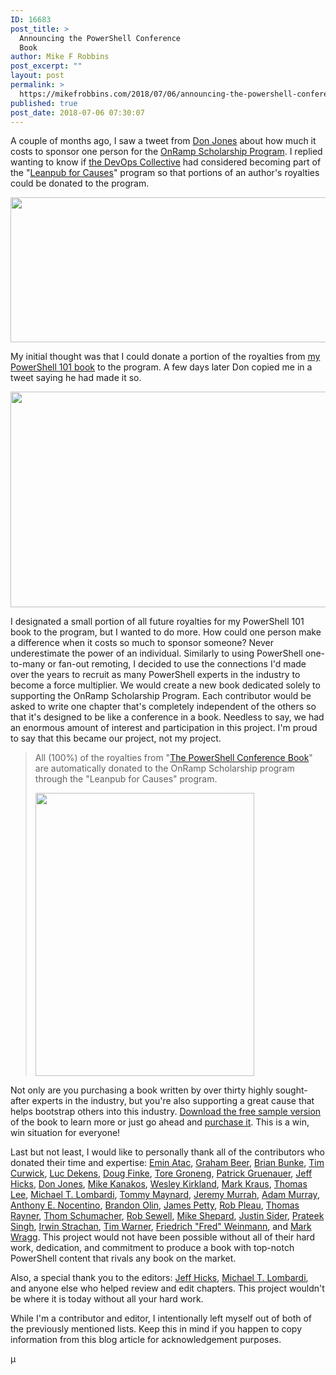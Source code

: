 ```yaml
---
ID: 16683
post_title: >
  Announcing the PowerShell Conference
  Book
author: Mike F Robbins
post_excerpt: ""
layout: post
permalink: >
  https://mikefrobbins.com/2018/07/06/announcing-the-powershell-conference-book/
published: true
post_date: 2018-07-06 07:30:07
---
```

A couple of months ago, I saw a tweet from <a href="https://twitter.com/concentrateddon" target="_blank" rel="noopener">Don Jones</a> about how much it costs to sponsor one person for the <a href="https://powershell.org/summit/summit-onramp/onramp-scholarship/" target="_blank" rel="noopener">OnRamp Scholarship Program</a>. I replied wanting to know if <a href="https://devopscollective.org/" target="_blank" rel="noopener">the DevOps Collective</a> had considered becoming part of the "<a href="https://leanpub.com/causes" target="_blank" rel="noopener">Leanpub for Causes</a>" program so that portions of an author's royalties could be donated to the program.

<a href="https://twitter.com/concentrateddon/status/991322237365088256" target="_blank" rel="noopener"><img class="alignnone size-full wp-image-16693" src="https://mikefrobbins.com/wp-content/uploads/2018/07/ps-conf-book1b.jpg" alt="" width="611" height="232" /></a>

My initial thought was that I could donate a portion of the royalties from <a href="https://leanpub.com/powershell101" target="_blank" rel="noopener">my PowerShell 101 book</a> to the program. A few days later Don copied me in a tweet saying he had made it so.

<a href="https://twitter.com/concentrateddon/status/993008649651048448" target="_blank" rel="noopener"><img class="alignnone size-full wp-image-16686" src="https://mikefrobbins.com/wp-content/uploads/2018/07/ps-conf-book2a.jpg" alt="" width="588" height="345" /></a>

I designated a small portion of all future royalties for my PowerShell 101 book to the program, but I wanted to do more. How could one person make a difference when it costs so much to sponsor someone? Never underestimate the power of an individual. Similarly to using PowerShell one-to-many or fan-out remoting, I decided to use the connections I'd made over the years to recruit as many PowerShell experts in the industry to become a force multiplier. We would create a new book dedicated solely to supporting the OnRamp Scholarship Program. Each contributor would be asked to write one chapter that's completely independent of the others so that it's designed to be like a conference in a book. Needless to say, we had an enormous amount of interest and participation in this project. I'm proud to say that this became our project, not my project.
<blockquote>All (100%) of the royalties from "<a href="https://leanpub.com/powershell-conference-book" target="_blank" rel="noopener">The PowerShell Conference Book</a>" are automatically donated to the OnRamp Scholarship program through the "Leanpub for Causes" program.

<a href="https://leanpub.com/powershell-conference-book" target="_blank" rel="noopener"><img class="alignnone size-full wp-image-16699" src="https://mikefrobbins.com/wp-content/uploads/2018/07/ps-conf-book3a.jpg" alt="" width="350" height="453" /></a></blockquote>
Not only are you purchasing a book written by over thirty highly sought-after experts in the industry, but you're also supporting a great cause that helps bootstrap others into this industry. <a href="https://leanpub.com/powershell-conference-book" target="_blank" rel="noopener">Download the free sample version</a> of the book to learn more or just go ahead and <a href="https://leanpub.com/powershell-conference-book" target="_blank" rel="noopener">purchase it</a>. This is a win, win situation for everyone!

Last but not least, I would like to personally thank all of the contributors who donated their time and expertise: <a href="https://twitter.com/p0w3rsh3ll" target="_blank" rel="noopener">Emin Atac</a>, <a href="https://twitter.com/GKBeer" target="_blank" rel="noopener">Graham Beer</a>, <a href="https://twitter.com/brianbunke" target="_blank" rel="noopener">Brian Bunke</a>, <a href="https://twitter.com/MadWPowerShell" target="_blank" rel="noopener">Tim Curwick</a>, <a href="https://twitter.com/LucD22" target="_blank" rel="noopener">Luc Dekens</a>, <a href="https://twitter.com/dfinke" target="_blank" rel="noopener">Doug Finke</a>, <a href="https://twitter.com/ToreGroneng" target="_blank" rel="noopener">Tore Groneng</a>, <a href="https://twitter.com/pewa2303" target="_blank" rel="noopener">Patrick Gruenauer</a>, <a href="https://twitter.com/JeffHicks" target="_blank" rel="noopener">Jeff Hicks</a>, <a href="https://twitter.com/concentrateddon" target="_blank" rel="noopener">Don Jones</a>, <a href="https://twitter.com/MikeKanakos" target="_blank" rel="noopener">Mike Kanakos</a>, <a href="https://twitter.com/unleashthecloud" target="_blank" rel="noopener">Wesley Kirkland</a>, <a href="https://twitter.com/markekraus" target="_blank" rel="noopener">Mark Kraus</a>, <a href="https://twitter.com/doctordns" target="_blank" rel="noopener">Thomas Lee</a>, <a href="https://twitter.com/barbariankb" target="_blank" rel="noopener">Michael T. Lombardi</a>, <a href="https://twitter.com/thetommymaynard" target="_blank" rel="noopener">Tommy Maynard</a>, <a href="https://twitter.com/JeremyMurrah" target="_blank" rel="noopener">Jeremy Murrah</a>, <a href="https://twitter.com/muzzar78" target="_blank" rel="noopener">Adam Murray</a>, <a href="https://twitter.com/nocentino" target="_blank" rel="noopener">Anthony E. Nocentino</a>, <a href="https://twitter.com/devblackops" target="_blank" rel="noopener">Brandon Olin</a>, <a href="https://twitter.com/PSJamesP" target="_blank" rel="noopener">James Petty</a>, <a href="https://twitter.com/rjpleau" target="_blank" rel="noopener">Rob Pleau</a>, <a href="https://twitter.com/MrThomasRayner" target="_blank" rel="noopener">Thomas Rayner</a>, <a href="https://twitter.com/driberif" target="_blank" rel="noopener">Thom Schumacher</a>, <a href="https://twitter.com/sqldbawithbeard" target="_blank" rel="noopener">Rob Sewell</a>, <a href="https://twitter.com/MikeShepard70" target="_blank" rel="noopener">Mike Shepard</a>, <a href="https://twitter.com/jpsider" target="_blank" rel="noopener">Justin Sider</a>, <a href="https://twitter.com/SinghPrateik" target="_blank" rel="noopener">Prateek Singh</a>, <a href="https://twitter.com/IrwinStrachan" target="_blank" rel="noopener">Irwin Strachan</a>, <a href="https://twitter.com/TechTrainerTim" target="_blank" rel="noopener">Tim Warner</a>, <a href="https://twitter.com/fredweinmann" target="_blank" rel="noopener">Friedrich "Fred" Weinmann</a>, and <a href="https://twitter.com/markwragg" target="_blank" rel="noopener">Mark Wragg</a>. This project would not have been possible without all of their hard work, dedication, and commitment to produce a book with top-notch PowerShell content that rivals any book on the market.

Also, a special thank you to the editors: <a href="https://twitter.com/JeffHicks" target="_blank" rel="noopener">Jeff Hicks</a>, <a href="https://twitter.com/barbariankb" target="_blank" rel="noopener">Michael T. Lombardi</a>, and anyone else who helped review and edit chapters. This project wouldn't be where it is today without all your hard work.

While I'm a contributor and editor, I intentionally left myself out of both of the previously mentioned lists. Keep this in mind if you happen to copy information from this blog article for acknowledgement purposes.

µ